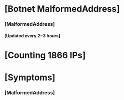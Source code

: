 # [Botnet MalformedAddress]
### [MalformedAddress]
#### [Updated every 2~3 hours]

# [Counting 1866 IPs]

# [Symptoms] 
###   [MalformedAddress]
